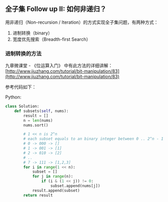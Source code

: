 ## 全子集 Follow up II: 如何非递归？

用非递归（Non-recursion / Iteration）的方式实现全子集问题，有两种方式：

1. 进制转换（binary）
2. 宽度优先搜索（Breadth-first Search）

### 进制转换的方法

九章微课堂 - 《位运算入门》 中有此方法的详细讲解：  
[http://www.jiuzhang.com/tutorial/bit-manipulation/83](http://www.jiuzhang.com/tutorial/bit-manipulation/83)

参考代码如下：

Python:

```py
class Solution:
    def subsets(self, nums):
        result = []
        n = len(nums)
        nums.sort()

        # 1 << n is 2^n
        # each subset equals to an binary integer between 0 .. 2^n - 1
        # 0 -> 000 -> []
        # 1 -> 001 -> [1]
        # 2 -> 010 -> [2]
        # ..
        # 7 -> 111 -> [1,2,3]
        for i in range(1 << n):
            subset = []
            for j in range(n):
                if (i & (1 << j)) != 0:
                    subset.append(nums[j])
            result.append(subset)
        return result
```



